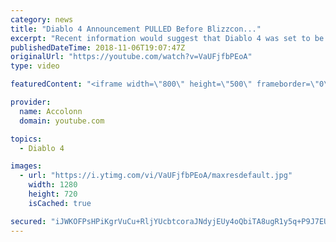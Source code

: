 ```yaml
---
category: news
title: "Diablo 4 Announcement PULLED Before Blizzcon..."
excerpt: "Recent information would suggest that Diablo 4 was set to be announced at Blizzcon but ended being pulled after developers couldn't commit to the current ..."
publishedDateTime: 2018-11-06T19:07:47Z
originalUrl: "https://youtube.com/watch?v=VaUFjfbPEoA"
type: video

featuredContent: "<iframe width=\"800\" height=\"500\" frameborder=\"0\" src=\"https://www.youtube.com/embed/VaUFjfbPEoA\" allow=\"accelerometer; autoplay; encrypted-media; gyroscope; picture-in-picture\" allowfullscreen></iframe>"

provider:
  name: Accolonn
  domain: youtube.com

topics:
  - Diablo 4

images:
  - url: "https://i.ytimg.com/vi/VaUFjfbPEoA/maxresdefault.jpg"
    width: 1280
    height: 720
    isCached: true

secured: "iJWKOFPsHPiKgrVuCu+RljYUcbtcoraJNdyjEUy4oQbiTA8ugR1y5q+P9J7EUdLPqq/JxrHRLPftqj6CCzwWHtFpBlaSh5OYL5LebzEsCcbEbqSqPD/FgNCpQGgKO8piCF4Ui1aWlUjExFIAwSTGpEbO3EgGV92jTtzwo9DhBQVTchW1ddX9BGb/7QtN3zx3igSa3U1I7NL3hGqM8ElKUkNAGO4k7R3r4hqigACUv8WdQ61HCaEEtm2xc/8St2kMjCqwTwVSUKUyvAEJjAR0GnRVufp6H+DvuB84oH7tYNuJRCsCyjeNUsIugdD/hW1hcnjZkxa09tyFiA0l976eTr8Xo4gIMf0DPIDA3zCYqU0MKDAiG9QU+5wySaLwLNbqaj+F1ggZ9oJ1VQ+BkMEpvw4t3PxJwDMC40w7j3nLYvDEjRsLNoUcVMOyLXWuer/h;0ndhRpsCdlakeTGOYsRviw=="
---
```


